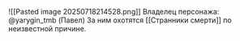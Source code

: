 ![[Pasted image 20250718214528.png]]
Владелец персонажа: @yarygin_tmb (Павел)
За ним охотятся [[Странники смерти]] по неизвестной причине.
